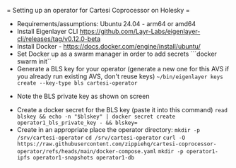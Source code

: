 = Setting up an operator for Cartesi Coprocessor on Holesky =
* Requirements/assumptions: Ubuntu 24.04 - arm64 or amd64
* Install Eigenlayer CLI https://github.com/Layr-Labs/eigenlayer-cli/releases/tag/v0.12.0-beta
* Install Docker - https://docs.docker.com/engine/install/ubuntu/
* Set Docker up as a swarm manager in order to add secrets
```docker swarm init``
* Generate a BLS key for your operator (generate a new one for this AVS if you already run existing AVS, don't reuse keys)
```~/bin/eigenlayer keys create --key-type bls cartesi-operator```
- Note the BLS private key as shown on screen
* Create a docker secret for the BLS key (paste it into this command)
```read blskey && echo -n "$blskey" | docker secret create operator1_bls_private_key - && blskey=```
* Create in an appropriate place the operator directory:
```mkdir -p /srv/cartesi-operator```
```cd /srv/cartesi-operator```
```curl -O https://raw.githubusercontent.com/zippiehq/cartesi-coprocessor-operator/refs/heads/main/docker-compose.yaml```
```mkdir -p operator1-ipfs operator1-snapshots operator1-db```
 
